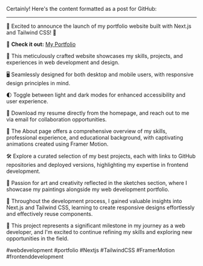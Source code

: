 Certainly! Here's the content formatted as a post for GitHub:

---

🚀 Excited to announce the launch of my portfolio website built with Next.js and Tailwind CSS! 🎉

🔗 **Check it out:** [My Portfolio](https://my-portfolio-prasanna.vercel.app)

🌟 This meticulously crafted website showcases my skills, projects, and experiences in web development and design.

🖥️ Seamlessly designed for both desktop and mobile users, with responsive design principles in mind.

🌓 Toggle between light and dark modes for enhanced accessibility and user experience.

📄 Download my resume directly from the homepage, and reach out to me via email for collaboration opportunities.

💼 The About page offers a comprehensive overview of my skills, professional experience, and educational background, with captivating animations created using Framer Motion.

🛠️ Explore a curated selection of my best projects, each with links to GitHub repositories and deployed versions, highlighting my expertise in frontend development.

🎨 Passion for art and creativity reflected in the sketches section, where I showcase my paintings alongside my web development portfolio.

📝 Throughout the development process, I gained valuable insights into Next.js and Tailwind CSS, learning to create responsive designs effortlessly and effectively reuse components.

🌟 This project represents a significant milestone in my journey as a web developer, and I'm excited to continue refining my skills and exploring new opportunities in the field.

\#webdevelopment #portfolio #Nextjs #TailwindCSS #FramerMotion #frontenddevelopment


 
 
